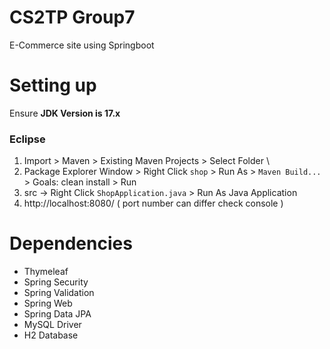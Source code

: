 
# CS2TP Group7 

E-Commerce site using Springboot

# Setting up
Ensure **JDK Version is 17.x**
### Eclipse
1. Import > Maven > Existing Maven Projects > Select Folder \
2. Package Explorer Window > Right Click `shop` > Run As > `Maven Build...` > Goals: clean install > Run 
3. src -> Right Click `ShopApplication.java` > Run As Java Application
4. http://localhost:8080/ ( port number can differ check console )

# Dependencies
- Thymeleaf
- Spring Security
- Spring Validation
- Spring Web
- Spring Data JPA
- MySQL Driver
- H2 Database
